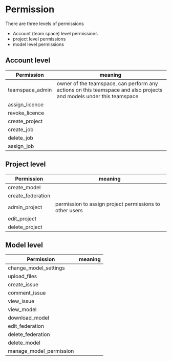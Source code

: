# Permission

There are three levels of permissions

* Account (team space) level permissions
* project level permissions
* model level permissions

## Account level

Permission       | meaning
-----------------|--------------- 
teamspace_admin  | owner of the teamspace, can perform any actions on this teamspace and also projects and models under this teamspace
assign_licence   |
revoke_licence   |
create_project   |
create_job       |
delete_job       |
assign_job       |

## Project level

Permission       | meaning
-----------------|--------------- 
create_model     |
create_federation|
admin_project    | permission to assign project permissions to other users
edit_project     |
delete_project   |

## Model level
Permission       | meaning
-----------------|--------------- 
change_model_settings|
upload_files|
create_issue|
comment_issue|
view_issue|
view_model|
download_model|
edit_federation|
delete_federation|
delete_model|
manage_model_permission|